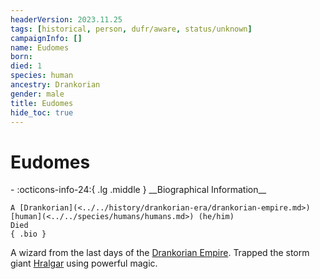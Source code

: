 ```yaml
---
headerVersion: 2023.11.25
tags: [historical, person, dufr/aware, status/unknown]
campaignInfo: []
name: Eudomes
born:
died: 1
species: human
ancestry: Drankorian
gender: male
title: Eudomes
hide_toc: true
---
```

# Eudomes
<div class="grid cards ext-narrow-margin ext-one-column" markdown>
- :octicons-info-24:{ .lg .middle } __Biographical Information__

    A [Drankorian](<../../history/drankorian-era/drankorian-empire.md>) [human](<../../species/humans/humans.md>) (he/him)  
    Died  
    { .bio }

</div>


A wizard from the last days of the [Drankorian Empire](<../../history/drankorian-era/drankorian-empire.md>). Trapped the storm giant [Hralgar](<../giants/hralgar.md>) using powerful magic. 

